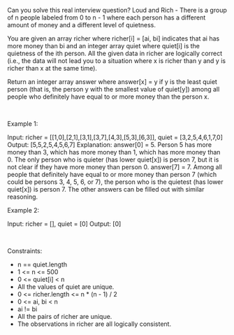 Can you solve this real interview question? Loud and Rich - There is a group of n people labeled from 0 to n - 1 where each person has a different amount of money and a different level of quietness.

You are given an array richer where richer[i] = [ai, bi] indicates that ai has more money than bi and an integer array quiet where quiet[i] is the quietness of the ith person. All the given data in richer are logically correct (i.e., the data will not lead you to a situation where x is richer than y and y is richer than x at the same time).

Return an integer array answer where answer[x] = y if y is the least quiet person (that is, the person y with the smallest value of quiet[y]) among all people who definitely have equal to or more money than the person x.

 

Example 1:


Input: richer = [[1,0],[2,1],[3,1],[3,7],[4,3],[5,3],[6,3]], quiet = [3,2,5,4,6,1,7,0]
Output: [5,5,2,5,4,5,6,7]
Explanation: 
answer[0] = 5.
Person 5 has more money than 3, which has more money than 1, which has more money than 0.
The only person who is quieter (has lower quiet[x]) is person 7, but it is not clear if they have more money than person 0.
answer[7] = 7.
Among all people that definitely have equal to or more money than person 7 (which could be persons 3, 4, 5, 6, or 7), the person who is the quietest (has lower quiet[x]) is person 7.
The other answers can be filled out with similar reasoning.


Example 2:


Input: richer = [], quiet = [0]
Output: [0]


 

Constraints:

 * n == quiet.length
 * 1 <= n <= 500
 * 0 <= quiet[i] < n
 * All the values of quiet are unique.
 * 0 <= richer.length <= n * (n - 1) / 2
 * 0 <= ai, bi < n
 * ai != bi
 * All the pairs of richer are unique.
 * The observations in richer are all logically consistent.